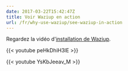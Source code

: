 ```yaml
---
date: 2017-03-22T15:42:47Z
title: Voir Waziup en action
url: /fr/why-use-waziup/see-waziup-in-action
---
```


Regardez la vidéo d'[installation de Waziup](/documentation/installation/).

{{< youtube peHkDhiH3lE >}}


{{< youtube YsKbJeeav_M >}}
